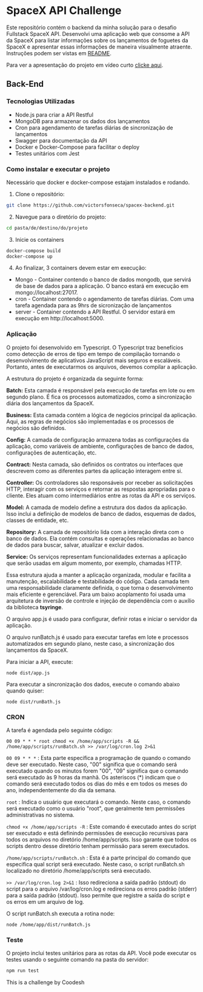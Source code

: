 # SpaceX API Challenge

Este repositório contém o backend da minha solução para o desafio Fullstack SpaceX API. Desenvolvi uma aplicação web que consome a API da SpaceX para listar informações sobre os lançamentos de foguetes da SpaceX e apresentar essas informações de maneira visualmente atraente. Instruções podem ser vistas em [README](instrucoes/README.md).

Para ver a apresentação do projeto em vídeo curto [clicke aqui](https://www.loom.com/share/8f5a2c1e3cab43d2bc49863438b64cbc).

## Back-End

### Tecnologias Utilizadas
- Node.js para criar a API Restful
- MongoDB para armazenar os dados dos lançamentos
- Cron para agendamento de tarefas diárias de sincronização de lançamentos
- Swagger para documentação da API
- Docker e Docker-Compose para facilitar o deploy
- Testes unitários com Jest

### Como instalar e executar o projeto

Necessário que docker e docker-compose estajam instalados e rodando.

1. Clone o repositório:
```bash
git clone https://github.com/victorsfonseca/spacex-backend.git
```

2. Navegue para o diretório do projeto:
```bash
cd pasta/de/destino/do/projeto
```

3. Inicie os containers
```bash
docker-compose build
docker-compose up
```

4. Ao finalizar, 3 containers devem estar em execução:
- Mongo - Container contendo o banco de dados mongodb, que servirá de base de dados para a aplicação. O banco estará em execução em mongo://localhost:27017.
- cron - Container contendo o agendamento de tarefas diárias. Com uma tarefa agendada para as 9hrs de sicronização de lançamentos
- server - Container contendo a API Restful. O servidor estará em execução em http://localhost:5000.

### Aplicação

O projeto foi desenvolvido em Typescript. O Typescript traz benefícios como detecção de erros de tipo em tempo de compilação tornando o desenvolvimento de aplicativos JavaScript mais seguros e escaláveis. Portanto, antes de executarmos os arquivos, devemos compilar a aplicação.

A estrutura do projeto é organizada da seguinte forma:

**Batch:** Esta camada é responsável pela execução de tarefas em lote ou em segundo plano. É fica os processos automatizados, como a sincronização diária dos lançamentos da SpaceX.

**Business:** Esta camada contém a lógica de negócios principal da aplicação. Aqui, as regras de negócios são implementadas e os processos de negócios são definidos.

**Config:** A camada de configuração armazena todas as configurações da aplicação, como variáveis de ambiente, configurações de banco de dados, configurações de autenticação, etc.

**Contract:** Nesta camada, são definidos os contratos ou interfaces que descrevem como as diferentes partes da aplicação interagem entre si.

**Controller:** Os controladores são responsáveis por receber as solicitações HTTP, interagir com os serviços e retornar as respostas apropriadas para o cliente. Eles atuam como intermediários entre as rotas da API e os serviços.

**Model:** A camada de modelo define a estrutura dos dados da aplicação. Isso inclui a definição de modelos de banco de dados, esquemas de dados, classes de entidade, etc.

**Repository:** A camada de repositório lida com a interação direta com o banco de dados. Ela contém consultas e operações relacionadas ao banco de dados para buscar, salvar, atualizar e excluir dados.

**Service:** Os serviços representam funcionalidades externas a aplicação que serão usadas em algum momento, por exemplo, chamadas HTTP.

Essa estrutura ajuda a manter a aplicação organizada, modular e facilita a manutenção, escalabilidade e testabilidade do código. Cada camada tem uma responsabilidade claramente definida, o que torna o desenvolvimento mais eficiente e gerenciável.
Para um baixo acoplamento foi usada uma arquitetura de inversão de controle e injeção de dependência com o auxílio da biblioteca **tsyringe**.

O arquivo app.js é usado para configurar, definir rotas e iniciar o servidor da aplicação.

O arquivo runBatch.js é usado para executar tarefas em lote e processos automatizados em segundo plano, neste caso, a sincronização dos lançamentos da SpaceX.

Para iniciar a API, execute:

```
node dist/app.js
```

Para executar a sincronização dos dados, execute o comando abaixo quando quiser:

```
node dist/runBath.js
```

### CRON

A tarefa é agendada pelo seguinte código:

`00 09 * * * root chmod +x /home/app/scripts -R && /home/app/scripts/runBatch.sh >> /var/log/cron.log 2>&1`

`00 09 * * *` : Esta parte especifica a programação de quando o comando deve ser executado. Neste caso, "00" significa que o comando será executado quando os minutos forem "00", "09" significa que o comando será executado às 9 horas da manhã. Os asteriscos (*) indicam que o comando será executado todos os dias do mês e em todos os meses do ano, independentemente do dia da semana.

`root` : Indica o usuário que executará o comando. Neste caso, o comando será executado como o usuário "root", que geralmente tem permissões administrativas no sistema.

`chmod +x /home/app/scripts -R` : Este comando é executado antes do script ser executado e está definindo permissões de execução recursivas para todos os arquivos no diretório /home/app/scripts. Isso garante que todos os scripts dentro desse diretório tenham permissão para serem executados.

`/home/app/scripts/runBatch.sh` : Esta é a parte principal do comando que especifica qual script será executado. Neste caso, o script runBatch.sh localizado no diretório /home/app/scripts será executado.

`>> /var/log/cron.log 2>&1` : Isso redireciona a saída padrão (stdout) do script para o arquivo /var/log/cron.log e redireciona os erros padrão (stderr) para a saída padrão (stdout). Isso permite que registre a saída do script e os erros em um arquivo de log.

O script runBatch.sh executa a rotina node:
```
node /home/app/dist/runBatch.js
```
### Teste

O projeto inclui testes unitários para as rotas da API. Você pode executar os testes usando o seguinte comando na pasta do servidor:

```bash
npm run test
```

This is a challenge by Coodesh